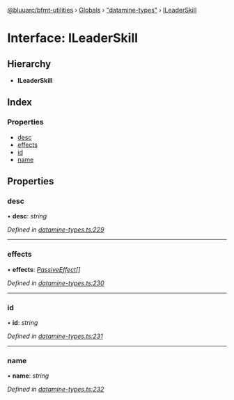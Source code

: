 [@bluuarc/bfmt-utilities](../README.md) › [Globals](../globals.md) › ["datamine-types"](../modules/_datamine_types_.md) › [ILeaderSkill](_datamine_types_.ileaderskill.md)

# Interface: ILeaderSkill

## Hierarchy

* **ILeaderSkill**

## Index

### Properties

* [desc](_datamine_types_.ileaderskill.md#desc)
* [effects](_datamine_types_.ileaderskill.md#effects)
* [id](_datamine_types_.ileaderskill.md#id)
* [name](_datamine_types_.ileaderskill.md#name)

## Properties

###  desc

• **desc**: *string*

*Defined in [datamine-types.ts:229](https://github.com/BluuArc/bfmt-utilities/blob/6b85551/src/datamine-types.ts#L229)*

___

###  effects

• **effects**: *[PassiveEffect](../modules/_datamine_types_.md#passiveeffect)[]*

*Defined in [datamine-types.ts:230](https://github.com/BluuArc/bfmt-utilities/blob/6b85551/src/datamine-types.ts#L230)*

___

###  id

• **id**: *string*

*Defined in [datamine-types.ts:231](https://github.com/BluuArc/bfmt-utilities/blob/6b85551/src/datamine-types.ts#L231)*

___

###  name

• **name**: *string*

*Defined in [datamine-types.ts:232](https://github.com/BluuArc/bfmt-utilities/blob/6b85551/src/datamine-types.ts#L232)*
